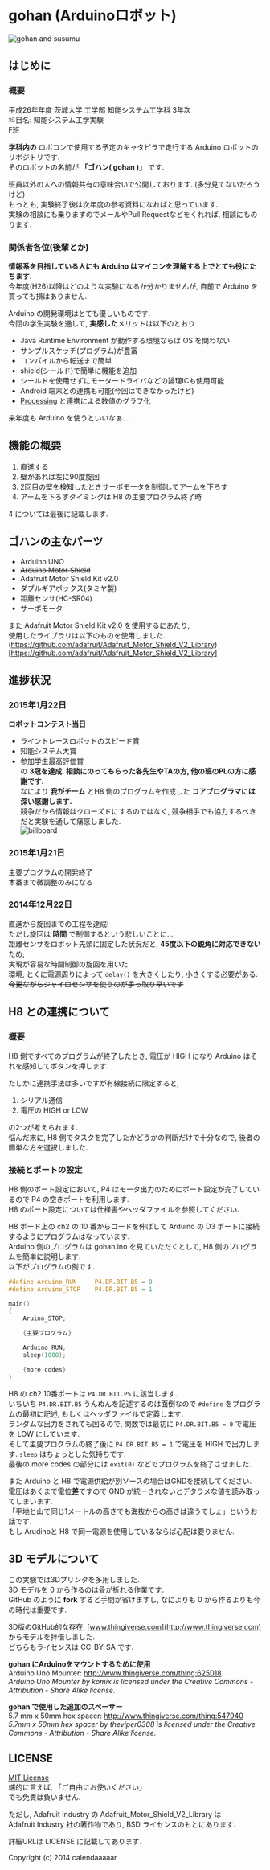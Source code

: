 gohan (Arduinoロボット)
==========  

![gohan and susumu](https://github.com/akinorihomma/gohan/blob/master/images/gohan_and_susumu.jpg)

はじめに
----------
### 概要
平成26年年度
茨城大学 工学部 知能システム工学科 3年次  
科目名: 知能システム工学実験  
F班  

**学科内の** ロボコンで使用する予定のキャタピラで走行する Arduino ロボットのリポジトリです.  
そのロボットの名前が **「ゴハン( gohan )」** です.  

班員以外の人への情報共有の意味合いで公開しております. (多分見てないだろうけど)  
もっとも, 実験終了後は次年度の参考資料になればと思っています.  
実験の相談にも乗りますのでメールやPull Requestなどをくれれば, 相談にものります.

### 関係者各位(後輩とか)
**情報系を目指している人にも Arduino はマイコンを理解する上でとても役にたちます.**  
今年度(H26)以降はどのような実験になるか分かりませんが, 自前で Arduino を買っても損はありません.  

Arduino の開発環境はとても優しいものです.  
今回の学生実験を通して, **実感した**メリットは以下のとおり
+ Java Runtime Environment が動作する環境ならば OS を問わない
+ サンプルスケッチ(プログラム)が豊富
+ コンパイルから転送まで簡単
+ shield(シールド)で簡単に機能を追加
+ シールドを使用せずにモータードライバなどの論理ICも使用可能
+ Android 端末との連携も可能(今回はできなかったけど)
+ [Processing](https://processing.org/) と連携による数値のグラフ化

来年度も Arduino を使うといいなぁ...

機能の概要
----------
1. 直進する
2. 壁があれば左に90度旋回
3. 2回目の壁を検知したときサーボモータを制御してアームを下ろす  
4. アームを下ろすタイミングは H8 の主要プログラム終了時  

4 については最後に記載します.

ゴハンの主なパーツ
---------
+ Arduino UNO
+ ~~Arduino Motor Shield~~
+ Adafruit Motor Shield Kit v2.0
+ ダブルギアボックス(タミヤ製)
+ 距離センサ(HC-SR04)
+ サーボモータ  

また Adafruit Motor Shield Kit v2.0 を使用するにあたり,  
使用したライブラリは以下のものを使用しました.
(https://github.com/adafruit/Adafruit_Motor_Shield_V2_Library)[https://github.com/adafruit/Adafruit_Motor_Shield_V2_Library]

進捗状況
----------

### 2015年1月22日
**ロボットコンテスト当日**
+ ライントレースロボットのスピード賞  
+ 知能システム大賞  
+ 参加学生最高評価賞  
の **3冠を達成. 相談にのってもらった各先生やTAの方, 他の班のPLの方に感謝です.**  
なにより **我がチーム** とH8 側のプログラムを作成した **コアプログラマには深い感謝します.**  
競争だから情報はクローズドにするのではなく, 競争相手でも協力するべきだと実験を通して痛感しました.  
![billboard](https://github.com/akinorihomma/gohan/blob/master/images/linetrace_billboard.jpg)

### 2015年1月21日  
主要プログラムの開発終了  
本番まで微調整のみになる  

### 2014年12月22日
直進から旋回までの工程を達成!  
ただし旋回は **時間** で制御するという悲しいことに...  
距離センサをロボット先頭に固定した状況だと, **45度以下の鋭角に対応できない** ため,  
実現が容易な時間制御の旋回を用いた.  
環境, とくに電源周りによって ``` delay() ``` を大きくしたり, 小さくする必要がある.  
~~今更ながらジャイロセンサを使うのが手っ取り早いです~~  

H8 との連携について
----------

### 概要

H8 側ですべてのプログラムが終了したとき, 電圧が HIGH になり Arduino はそれを感知してボタンを押します.

たしかに連携手法は多いですが有線接続に限定すると, 

1. シリアル通信  
2. 電圧の HIGH or LOW  

の2つが考えられます.  
悩んだ末に, H8 側でタスクを完了したかどうかの判断だけで十分なので, 後者の簡単な方を選択しました.  

### 接続とポートの設定
H8 側のポート設定において, P4 はモータ出力のためにポート設定が完了しているので P4 の空きポートを利用します.  
H8 のポート設定については仕様書やヘッダファイルを参照してください.  

H8 ボード上の ch2 の 10 番からコードを伸ばして Arduino の D3 ポートに接続するようにプログラムはなっています.  
Arduino 側のプログラムは gohan.ino を見ていただくとして, H8 側のプログラムを簡単に説明します.  
以下がプログラムの例です.  
``` C
#define Arduino_RUN     P4.DR.BIT.B5 = 0
#define Arduino_STOP    P4.DR.BIT.B5 = 1

main()
{
    Aruino_STOP;

    {主要プログラム}

    Arduino_RUN;
    sleep(1000);

    {more codes}
}
```

H8 の ch2 10番ポートは ```P4.DR.BIT.P5``` に該当します.  
いちいち ```P4.DR.BIT.B5``` うんぬんを記述するのは面倒なので ```#define``` をプログラムの最初に記述, もしくはヘッダファイルで定義します.  
ランダムな出力をされても困るので, 関数では最初に ```P4.DR.BIT.B5 = 0``` で電圧を LOW にしています.  
そして主要プログラムの終了後に ```P4.DR.BIT.B5 = 1``` で電圧を HIGH で出力します. 
```sleep``` はちょっとした気持ちです.  
最後の more codes の部分には ```exit(0)``` などでプログラムを終了させました.  

また Arduino と H8 で電源供給が別ソースの場合はGNDを接続してください.  
電圧はあくまで電位**差**ですので GND が統一されないとデタラメな値を読み取ってしまいます.  
「平地と山で同じ1メートルの高さでも海抜からの高さは違うでしょ」というお話です.  
もし Arudinoと H8 で同一電源を使用しているならば心配は要りません.  


3D モデルについて
----------
この実験では3Dプリンタを多用しました.  
3D モデルを 0 から作るのは骨が折れる作業です.  
GitHub のように **fork** すると手間が省けますし, なによりも 0 から作るよりも今の時代は重要です.  

3D版のGitHub的な存在, [www.thingiverse.com](http://www.thingiverse.com) からモデルを拝借しました.  
どちらもライセンスは CC-BY-SA です.  

**gohan にArduinoをマウントするために使用**  
Arduino Uno Mounter:   http://www.thingiverse.com/thing:625018  
*Arduino Uno Mounter by komix is licensed under the Creative Commons - Attribution - Share Alike license.*  

**gohan で使用した追加のスペーサー**  
5.7 mm x 50mm hex spacer:   http://www.thingiverse.com/thing:547940  
*5.7mm x 50mm hex spacer by theviper0308 is licensed under the Creative Commons - Attribution - Share Alike license.*  


LICENSE
----------
[MIT License](http://ja.wikipedia.org/wiki/MIT_License)  
端的に言えば, 「ご自由にお使いください」  
でも免責は負いません.  

ただし, Adafruit Industry の Adafruit_Motor_Shield_V2_Library は  
Adafruit Industry 社の著作物であり, BSD ライセンスのもとにあります.  

詳細URLは LICENSE に記載してあります.


Copyright (c) 2014 calendaaaaar
